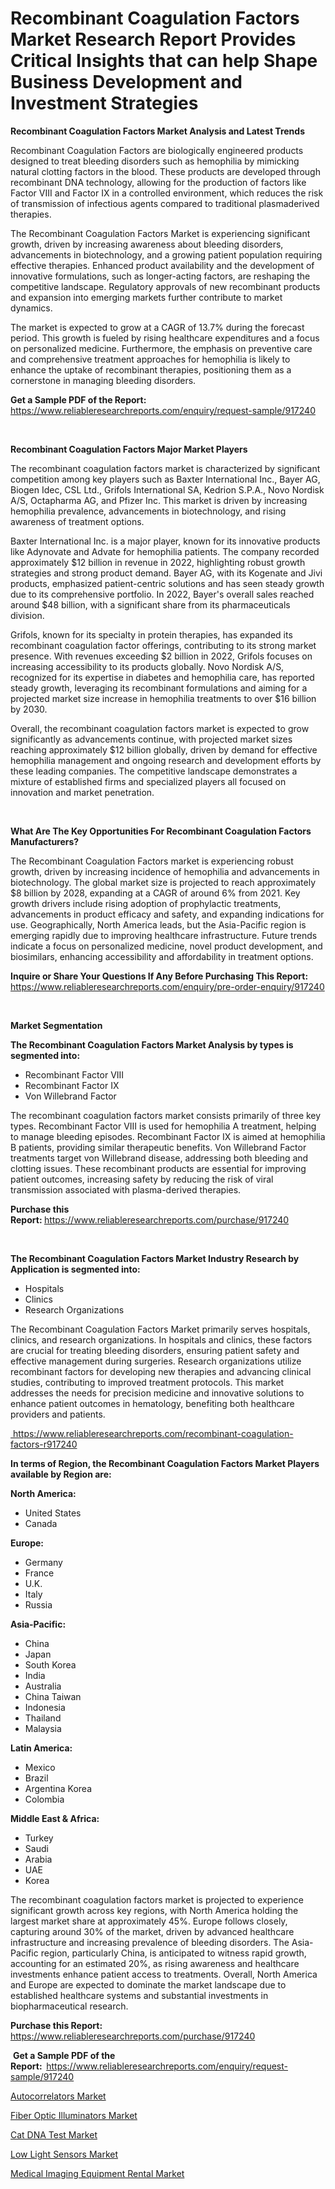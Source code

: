 <p><h1>Recombinant Coagulation Factors Market Research Report Provides Critical Insights that can help Shape Business Development and Investment Strategies</h1></p><p><strong>Recombinant Coagulation Factors Market Analysis and Latest Trends</strong></p>
<p><p>Recombinant Coagulation Factors are biologically engineered products designed to treat bleeding disorders such as hemophilia by mimicking natural clotting factors in the blood. These products are developed through recombinant DNA technology, allowing for the production of factors like Factor VIII and Factor IX in a controlled environment, which reduces the risk of transmission of infectious agents compared to traditional plasmaderived therapies.</p><p>The Recombinant Coagulation Factors Market is experiencing significant growth, driven by increasing awareness about bleeding disorders, advancements in biotechnology, and a growing patient population requiring effective therapies. Enhanced product availability and the development of innovative formulations, such as longer-acting factors, are reshaping the competitive landscape. Regulatory approvals of new recombinant products and expansion into emerging markets further contribute to market dynamics.</p><p>The market is expected to grow at a CAGR of 13.7% during the forecast period. This growth is fueled by rising healthcare expenditures and a focus on personalized medicine. Furthermore, the emphasis on preventive care and comprehensive treatment approaches for hemophilia is likely to enhance the uptake of recombinant therapies, positioning them as a cornerstone in managing bleeding disorders.</p></p>
<p><strong>Get a Sample PDF of the Report:&nbsp;</strong> <a href="https://www.reliableresearchreports.com/enquiry/request-sample/917240?utm_campaign=11&utm_medium=2&utm_source=Github&utm_content=ia&utm_term=06032025&utm_id=recombinant-coagulation-factors">https://www.reliableresearchreports.com/enquiry/request-sample/917240</a></p>
<p>&nbsp;</p>
<p><strong>Recombinant Coagulation Factors Major Market Players</strong></p>
<p><p>The recombinant coagulation factors market is characterized by significant competition among key players such as Baxter International Inc., Bayer AG, Biogen Idec, CSL Ltd., Grifols International SA, Kedrion S.P.A., Novo Nordisk A/S, Octapharma AG, and Pfizer Inc. This market is driven by increasing hemophilia prevalence, advancements in biotechnology, and rising awareness of treatment options.</p><p>Baxter International Inc. is a major player, known for its innovative products like Adynovate and Advate for hemophilia patients. The company recorded approximately $12 billion in revenue in 2022, highlighting robust growth strategies and strong product demand. Bayer AG, with its Kogenate and Jivi products, emphasized patient-centric solutions and has seen steady growth due to its comprehensive portfolio. In 2022, Bayer's overall sales reached around $48 billion, with a significant share from its pharmaceuticals division.</p><p>Grifols, known for its specialty in protein therapies, has expanded its recombinant coagulation factor offerings, contributing to its strong market presence. With revenues exceeding $2 billion in 2022, Grifols focuses on increasing accessibility to its products globally. Novo Nordisk A/S, recognized for its expertise in diabetes and hemophilia care, has reported steady growth, leveraging its recombinant formulations and aiming for a projected market size increase in hemophilia treatments to over $16 billion by 2030.</p><p>Overall, the recombinant coagulation factors market is expected to grow significantly as advancements continue, with projected market sizes reaching approximately $12 billion globally, driven by demand for effective hemophilia management and ongoing research and development efforts by these leading companies. The competitive landscape demonstrates a mixture of established firms and specialized players all focused on innovation and market penetration.</p></p>
<p>&nbsp;</p>
<p><strong>What Are The Key Opportunities For Recombinant Coagulation Factors Manufacturers?</strong></p>
<p><p>The Recombinant Coagulation Factors market is experiencing robust growth, driven by increasing incidence of hemophilia and advancements in biotechnology. The global market size is projected to reach approximately $8 billion by 2028, expanding at a CAGR of around 6% from 2021. Key growth drivers include rising adoption of prophylactic treatments, advancements in product efficacy and safety, and expanding indications for use. Geographically, North America leads, but the Asia-Pacific region is emerging rapidly due to improving healthcare infrastructure. Future trends indicate a focus on personalized medicine, novel product development, and biosimilars, enhancing accessibility and affordability in treatment options.</p></p>
<p><strong>Inquire or Share Your Questions If Any Before Purchasing This Report:</strong> <a href="https://www.reliableresearchreports.com/enquiry/pre-order-enquiry/917240?utm_campaign=11&utm_medium=2&utm_source=Github&utm_content=ia&utm_term=06032025&utm_id=recombinant-coagulation-factors">https://www.reliableresearchreports.com/enquiry/pre-order-enquiry/917240</a></p>
<p>&nbsp;</p>
<p><strong>Market Segmentation</strong></p>
<p><strong>The Recombinant Coagulation Factors Market Analysis by types is segmented into:</strong></p>
<p><ul><li>Recombinant Factor VIII</li><li>Recombinant Factor IX</li><li>Von Willebrand Factor</li></ul></p>
<p><p>The recombinant coagulation factors market consists primarily of three key types. Recombinant Factor VIII is used for hemophilia A treatment, helping to manage bleeding episodes. Recombinant Factor IX is aimed at hemophilia B patients, providing similar therapeutic benefits. Von Willebrand Factor treatments target von Willebrand disease, addressing both bleeding and clotting issues. These recombinant products are essential for improving patient outcomes, increasing safety by reducing the risk of viral transmission associated with plasma-derived therapies.</p></p>
<p><strong>Purchase this Report:&nbsp;</strong><a href="https://www.reliableresearchreports.com/purchase/917240?utm_campaign=11&utm_medium=2&utm_source=Github&utm_content=ia&utm_term=06032025&utm_id=recombinant-coagulation-factors">https://www.reliableresearchreports.com/purchase/917240</a></p>
<p>&nbsp;</p>
<p><strong>The Recombinant Coagulation Factors Market Industry Research by Application is segmented into:</strong></p>
<p><ul><li>Hospitals</li><li>Clinics</li><li>Research Organizations</li></ul></p>
<p><p>The Recombinant Coagulation Factors Market primarily serves hospitals, clinics, and research organizations. In hospitals and clinics, these factors are crucial for treating bleeding disorders, ensuring patient safety and effective management during surgeries. Research organizations utilize recombinant factors for developing new therapies and advancing clinical studies, contributing to improved treatment protocols. This market addresses the needs for precision medicine and innovative solutions to enhance patient outcomes in hematology, benefiting both healthcare providers and patients.</p></p>
<p><a href="https://www.reliableresearchreports.com/recombinant-coagulation-factors-r917240?utm_campaign=11&utm_medium=2&utm_source=Github&utm_content=ia&utm_term=06032025&utm_id=recombinant-coagulation-factors">&nbsp;https://www.reliableresearchreports.com/recombinant-coagulation-factors-r917240</a></p>
<p><strong>In terms of Region, the Recombinant Coagulation Factors Market Players available by Region are:</strong></p>
<p>
    <p> <strong> North America: </strong>
        <ul>
            <li>United States</li>
            <li>Canada</li>
        </ul>
        </p> 
    <p> <strong> Europe: </strong>
        <ul>
            <li>Germany</li>
            <li>France</li>
            <li>U.K.</li>
            <li>Italy</li>
            <li>Russia</li>
        </ul>
        </p> 
    <p> <strong> Asia-Pacific: </strong>
        <ul>
            <li>China</li>
            <li>Japan</li>
            <li>South Korea</li>
            <li>India</li>
            <li>Australia</li>
            <li>China Taiwan</li>
            <li>Indonesia</li>
            <li>Thailand</li>
            <li>Malaysia</li>
        </ul>
        </p> 
    <p> <strong> Latin America: </strong>
        <ul>
            <li>Mexico</li>
            <li>Brazil</li>
            <li>Argentina Korea</li>
            <li>Colombia</li>
        </ul>
        </p> 
    <p> <strong> Middle East & Africa: </strong>
        <ul>
            <li>Turkey</li>
            <li>Saudi</li>
            <li>Arabia</li>
            <li>UAE</li>
            <li>Korea</li>
        </ul>
    </p>
    </p>
<p><p>The recombinant coagulation factors market is projected to experience significant growth across key regions, with North America holding the largest market share at approximately 45%. Europe follows closely, capturing around 30% of the market, driven by advanced healthcare infrastructure and increasing prevalence of bleeding disorders. The Asia-Pacific region, particularly China, is anticipated to witness rapid growth, accounting for an estimated 20%, as rising awareness and healthcare investments enhance patient access to treatments. Overall, North America and Europe are expected to dominate the market landscape due to established healthcare systems and substantial investments in biopharmaceutical research.</p></p>
<p><strong>Purchase this Report: </strong><a href="https://www.reliableresearchreports.com/purchase/917240?utm_campaign=11&utm_medium=2&utm_source=Github&utm_content=ia&utm_term=06032025&utm_id=recombinant-coagulation-factors">https://www.reliableresearchreports.com/purchase/917240</a></p>
<p>&nbsp;<strong>Get a Sample PDF of the Report:&nbsp;&nbsp;</strong><a href="https://www.reliableresearchreports.com/enquiry/request-sample/917240?utm_campaign=11&utm_medium=2&utm_source=Github&utm_content=ia&utm_term=06032025&utm_id=recombinant-coagulation-factors">https://www.reliableresearchreports.com/enquiry/request-sample/917240</a></p>
<p><strong></strong></p>
<p><p><a href="https://github.com/lanuskarnajc/Market-Research-Report-List-1/blob/main/autocorrelators-market.md?utm_campaign=11&utm_medium=2&utm_source=Github&utm_content=ia&utm_term=06032025&utm_id=recombinant-coagulation-factors">Autocorrelators Market</a></p><p><a href="https://github.com/shirlantosx7/Market-Research-Report-List-1/blob/main/fiber-optic-illuminators-market.md?utm_campaign=11&utm_medium=2&utm_source=Github&utm_content=ia&utm_term=06032025&utm_id=recombinant-coagulation-factors">Fiber Optic Illuminators Market</a></p><p><a href="https://github.com/sanokdagada01/Market-Research-Report-List-1/blob/main/cat-dna-test-market.md?utm_campaign=11&utm_medium=2&utm_source=Github&utm_content=ia&utm_term=06032025&utm_id=recombinant-coagulation-factors">Cat DNA Test Market</a></p><p><a href="https://github.com/popoialraih3/Market-Research-Report-List-1/blob/main/low-light-sensors-market.md?utm_campaign=11&utm_medium=2&utm_source=Github&utm_content=ia&utm_term=06032025&utm_id=recombinant-coagulation-factors">Low Light Sensors Market</a></p><p><a href="https://github.com/haajipauget/Market-Research-Report-List-1/blob/main/medical-imaging-equipment-rental-market.md?utm_campaign=11&utm_medium=2&utm_source=Github&utm_content=ia&utm_term=06032025&utm_id=recombinant-coagulation-factors">Medical Imaging Equipment Rental Market</a></p></p>